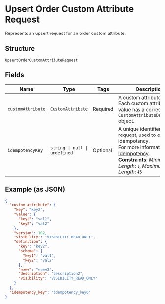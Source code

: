 
# Upsert Order Custom Attribute Request

Represents an upsert request for an order custom attribute.

## Structure

`UpsertOrderCustomAttributeRequest`

## Fields

| Name | Type | Tags | Description |
|  --- | --- | --- | --- |
| `customAttribute` | [`CustomAttribute`](../../doc/models/custom-attribute.md) | Required | A custom attribute value. Each custom attribute value has a corresponding<br>`CustomAttributeDefinition` object. |
| `idempotencyKey` | `string \| null \| undefined` | Optional | A unique identifier for this request, used to ensure idempotency.<br>For more information, see [Idempotency](https://developer.squareup.com/docs/build-basics/common-api-patterns/idempotency).<br>**Constraints**: *Minimum Length*: `1`, *Maximum Length*: `45` |

## Example (as JSON)

```json
{
  "custom_attribute": {
    "key": "key2",
    "value": {
      "key1": "val1",
      "key2": "val2"
    },
    "version": 102,
    "visibility": "VISIBILITY_READ_ONLY",
    "definition": {
      "key": "key2",
      "schema": {
        "key1": "val1",
        "key2": "val2"
      },
      "name": "name2",
      "description": "description2",
      "visibility": "VISIBILITY_READ_ONLY"
    }
  },
  "idempotency_key": "idempotency_key6"
}
```

